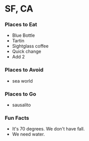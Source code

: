 # SF, CA
### Places to Eat
- Blue Bottle
- Tartin
- Sightglass coffee
- Quick change
- Add 2

### Places to Avoid
- sea world

### Places to Go
- sausalito

### Fun Facts
- It's 70 degrees. We don't have fall.
- We need water.
